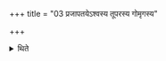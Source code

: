 +++
title = "03 प्रजापतयेऽश्वस्य तूपरस्य गोमृगस्य"

+++

<details><summary>थिते</summary>

प्रजापतयेऽश्वस्य तूपरस्य गोमृगस्य वपानां मेदसामनुब्रूहि । क्प्रजापतयेऽश्वस्य तूपरस्य गोमृगस्य वपानां मेदसां प्रेष्येति सम्प्रैषौ । चन्द्रवपयोर्मेदसामनुब्रूहि चन्द्रवपयोर्मेदसां प्रेष्येति वा ३
</details>
